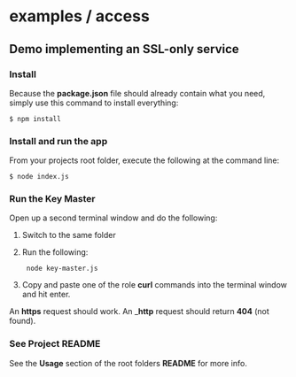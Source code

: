 examples / access
===================

Demo implementing an SSL-only service
-------------------------------------------------

### Install

Because the __package.json__ file should already contain what you need, simply use this command to install everything:

    $ npm install

### Install and run the app

From your projects root folder, execute the following at the command line:

    $ node index.js

### Run the Key Master

Open up a second terminal window and do the following:

1. Switch to the same folder
2. Run the following:

        node key-master.js

3. Copy and paste one of the role __curl__ commands into the terminal window and hit enter.

An __https__ request should work.  An ___http__ request should return __404__ (not found).

### See Project README

See the __Usage__ section of the root folders __README__ for more info.